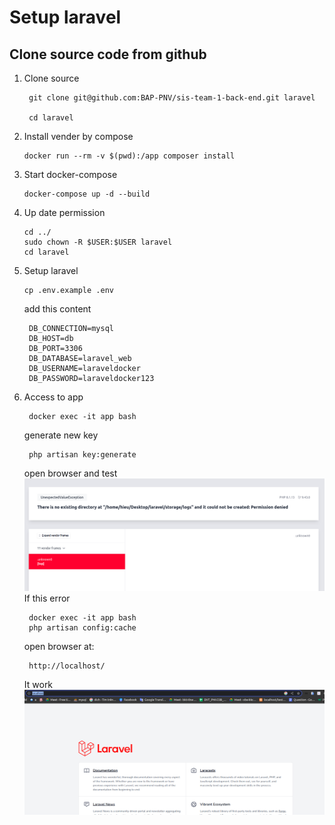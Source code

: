 # Setup laravel #

## Clone source code from github ##

1. Clone source
   ```
    git clone git@github.com:BAP-PNV/sis-team-1-back-end.git laravel

    cd laravel
   ```
2. Install vender by compose
   ```
   docker run --rm -v $(pwd):/app composer install
   ```
3. Start docker-compose
    ```
    docker-compose up -d --build
    ```
4. Up date permission
   ```
   cd ../
   sudo chown -R $USER:$USER laravel
   cd laravel
   ```
5. Setup laravel
   ```
   cp .env.example .env
   ```
   add this content
   ```
    DB_CONNECTION=mysql
    DB_HOST=db
    DB_PORT=3306
    DB_DATABASE=laravel_web
    DB_USERNAME=laraveldocker
    DB_PASSWORD=laraveldocker123
   ```
6. Access to app 
   ```
    docker exec -it app bash
   ```
   generate new key
   ```
    php artisan key:generate
   ```
   open browser and test
   ![alt text](assets/Screenshot%20from%202022-12-17%2010-20-27.png)
   If this error
   ```
    docker exec -it app bash
    php artisan config:cache
   ```
   open browser at:
   ```
    http://localhost/
   ```
   It work
   ![alt text](assets/Screenshot%20from%202022-12-17%2010-24-58.png)
